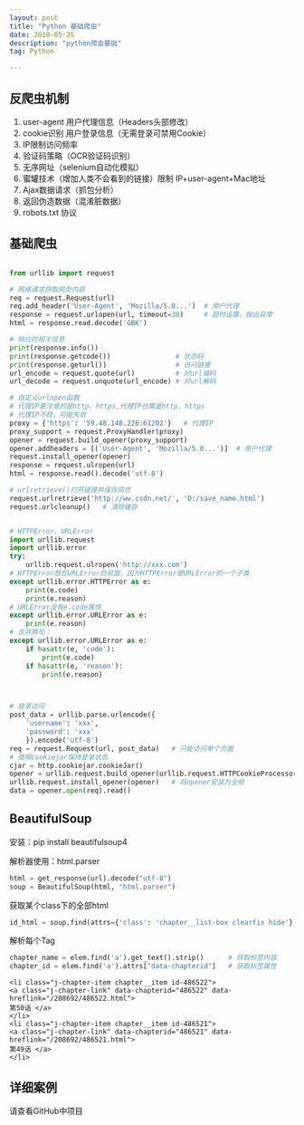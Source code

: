 ```yaml
---
layout: post
title: "Python 基础爬虫"
date: 2018-05-25
description: "python爬虫基础"
tag: Python

---
```


## 反爬虫机制

1. user-agent 用户代理信息（Headers头部修改）
2. cookie识别 用户登录信息（无需登录可禁用Cookie）
3. IP限制访问频率
4. 验证码策略（OCR验证码识别）
5. 无序网址（selenium自动化模拟）
6. 蜜罐技术（增加人类不会看到的链接）限制 IP+user-agent+Mac地址
7. Ajax数据请求（抓包分析）
8. 返回伪造数据（混淆脏数据）
9. robots.txt 协议


## 基础爬虫

```python

from urllib import request

# 网络请求获取网页内容
req = request.Request(url)
req.add_header('User-Agent', 'Mozilla/5.0...')  # 用户代理
response = request.urlopen(url, timeout=30)     # 超时设置，抛出异常
html = response.read.decode('GBK')

# 响应的相关信息
print(response.info())
print(response.getcode())                # 状态码
print(response.geturl())                 # 访问链接
url_encode = request.quote(url)          # 对url编码
url_decode = request.unquote(url_encode) # 对url解码

# 自定义urlopen函数
# 代理IP要注意的是http、https,代理IP也需是http、https
# 代理IP不稳，可能失败
proxy = {'https': '59.48.148.226:61202'}   # 代理IP
proxy_support = request.ProxyHandler(proxy)
opener = request.build_opener(proxy_support)
opener.addheaders = [('User-Agent', 'Mozilla/5.0...')]  # 用户代理
request.install_opener(opener)
response = request.ulropen(url)
html = response.read().decode('utf-8')

# urlretrieve()打开链接并保存网页
request.urlretrieve('http://ww.csdn.net/', 'D:/save_name.html')
request.urlcleanup()   # 清除缓存


# HTTPError、URLError
import urllib.request
import urllib.error
try:
	urllib.request.ulropen('http://xxx.com')
# HTTPError放在URLError的前面，因为HTTPError是URLError的一个子类
except urllib.error.HTTPError as e:
	print(e.code)
	print(e.reason)
# URLError没有e.code属性
except urllib.error.URLError as e:
	print(e.reason)
# 合并两句：
except urllib.error.URLError as e:
	if hasattr(e, 'code'):
		print(e.code)
	if hasattr(e, 'reason'):
		print(e.reason)



# 登录访问
post_data = urllib.parse.urlencode({
	'username': 'xxx',
	'password': 'xxx'
	}).encode('utf-8')
req = request.Request(url, post_data)   # 只能访问单个页面
# 使用cookiejar保持登录状态
cjar = http.cookiejar.cookieJar()
opener = urllib.request.build_opener(urllib.request.HTTPCookieProcessor(cjar))
urllib.request.install_opener(opener)   # 将opener安装为全局
data = opener.open(req).read()
```

## BeautifulSoup


安装：pip install beautifulsoup4

解析器使用：html.parser
```python
html = get_response(url).decode("utf-8")
soup = BeautifulSoup(html, "html.parser")
```

获取某个class下的全部html
```python
id_html = soup.find(attrs={'class': 'chapter__list-box clearfix hide'})
```

解析每个Tag
```python
chapter_name = elem.find('a').get_text().strip()      # 获取标签内容
chapter_id = elem.find('a').attrs["data-chapterid"]   # 获取标签属性
```
```
<li class="j-chapter-item chapter__item id-486522">
<a class="j-chapter-link" data-chapterid="486522" data-hreflink="/208692/486522.html">
第50话 </a>
</li>
<li class="j-chapter-item chapter__item id-486521">
<a class="j-chapter-link" data-chapterid="486521" data-hreflink="/208692/486521.html">
第49话 </a>
</li>
```


## 详细案例

请查看GitHub中项目
